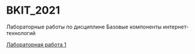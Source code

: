 # BKIT_2021
Лабораторные работы по дисциплине Базовые компоненты интернет-технологий

[Лабораторная работа 1](https://github.com/f0max/BKIT_2021/blob/main/laba_1/laba_1.py)
